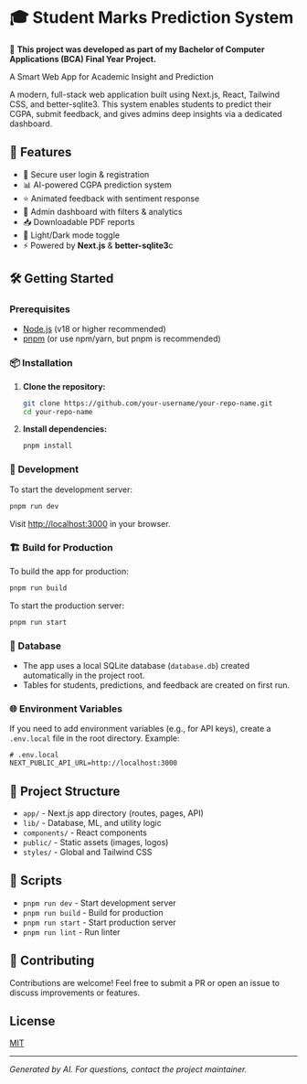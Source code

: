 # 🎓 Student Marks Prediction System
📘 **This project was developed as part of my Bachelor of Computer Applications (BCA) Final Year Project.**

A Smart Web App for Academic Insight and Prediction

A modern, full-stack web application built using Next.js, React, Tailwind CSS, and better-sqlite3. This system enables students to predict their CGPA, submit feedback, and gives admins deep insights via a dedicated dashboard.

## 🚀 Features
- 🔐 Secure user login & registration  
- 📊 AI-powered CGPA prediction system  
- ⭐ Animated feedback with sentiment response  
- 📁 Admin dashboard with filters & analytics  
- 📥 Downloadable PDF reports  
- 🌙 Light/Dark mode toggle  
- ⚡ Powered by **Next.js** & **better-sqlite3**c

## 🛠️ Getting Started

### Prerequisites
- [Node.js](https://nodejs.org/) (v18 or higher recommended)
- [pnpm](https://pnpm.io/) (or use npm/yarn, but pnpm is recommended)

### 📦 Installation
1. **Clone the repository:**
   ```bash
   git clone https://github.com/your-username/your-repo-name.git
   cd your-repo-name
   ```
2. **Install dependencies:**
   ```bash
   pnpm install
   ```

### 🔧 Development
To start the development server:
```bash
pnpm run dev
```
Visit [http://localhost:3000](http://localhost:3000) in your browser.

### 🏗️ Build for Production
To build the app for production:
```bash
pnpm run build
```
To start the production server:
```bash
pnpm run start
```

### 🧬 Database
- The app uses a local SQLite database (`database.db`) created automatically in the project root.
- Tables for students, predictions, and feedback are created on first run.

### 🌐 Environment Variables
If you need to add environment variables (e.g., for API keys), create a `.env.local` file in the root directory. Example:
```
# .env.local
NEXT_PUBLIC_API_URL=http://localhost:3000
```

## 🧾 Project Structure
- `app/` - Next.js app directory (routes, pages, API)
- `lib/` - Database, ML, and utility logic
- `components/` - React components
- `public/` - Static assets (images, logos)
- `styles/` - Global and Tailwind CSS

## 📜 Scripts
- `pnpm run dev` - Start development server
- `pnpm run build` - Build for production
- `pnpm run start` - Start production server
- `pnpm run lint` - Run linter

## 🤝 Contributing
Contributions are welcome!
Feel free to submit a PR or open an issue to discuss improvements or features.

## License
[MIT](LICENSE)

---

*Generated by AI. For questions, contact the project maintainer.* 
